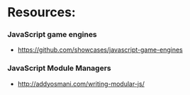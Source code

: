 # Resources:
### JavaScript game engines
+ https://github.com/showcases/javascript-game-engines
### JavaScript Module Managers
+ http://addyosmani.com/writing-modular-js/
